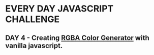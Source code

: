 #  EVERY DAY JAVASCRIPT CHALLENGE
## DAY 4 - Creating [RGBA Color Generator](https://andiahmadyusup-id.github.io/rgbacoolor) with vanilla javascript.
